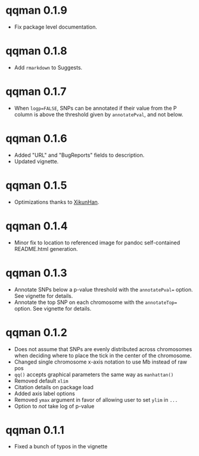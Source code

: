 # qqman 0.1.9

* Fix package level documentation.

# qqman 0.1.8

* Add `rmarkdown` to Suggests.

# qqman 0.1.7

* When `logp=FALSE`, SNPs can be annotated if their value from the P column is above the threshold given by `annotatePval`, and not below.

# qqman 0.1.6

* Added "URL" and "BugReports" fields to description.
* Updated vignette.

# qqman 0.1.5

* Optimizations thanks to [XikunHan](https://github.com/XikunHan).

# qqman 0.1.4

* Minor fix to location to referenced image for pandoc self-contained README.html generation. 

# qqman 0.1.3

* Annotate SNPs below a p-value threshold with the `annotatePval=` option. See vignette for details.
* Annotate the top SNP on each chromosome with the `annotateTop=` option. See vignette for details.

# qqman 0.1.2

* Does not assume that SNPs are evenly distributed across chromosomes when deciding where to place the tick in the center of the chromosome.
* Changed single chromosome x-axis notation to use Mb instead of raw pos
* `qq()` accepts graphical parameters the same way as `manhattan()`
* Removed default `xlim`
* Citation details on package load
* Added axis label options
* Removed `ymax` argument in favor of allowing user to set `ylim` in `...`
* Option to *not* take log of p-value

# qqman 0.1.1

* Fixed a bunch of typos in the vignette
